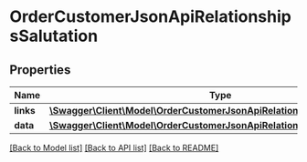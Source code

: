 # OrderCustomerJsonApiRelationshipsSalutation

## Properties
Name | Type | Description | Notes
------------ | ------------- | ------------- | -------------
**links** | [**\Swagger\Client\Model\OrderCustomerJsonApiRelationshipsSalutationLinks**](OrderCustomerJsonApiRelationshipsSalutationLinks.md) |  | [optional] 
**data** | [**\Swagger\Client\Model\OrderCustomerJsonApiRelationshipsSalutationData**](OrderCustomerJsonApiRelationshipsSalutationData.md) |  | [optional] 

[[Back to Model list]](../../README.md#documentation-for-models) [[Back to API list]](../../README.md#documentation-for-api-endpoints) [[Back to README]](../../README.md)

